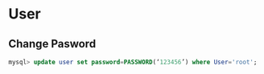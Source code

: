 # User

## Change Pasword

```sql
mysql> update user set password=PASSWORD(‘123456’) where User='root';
```



